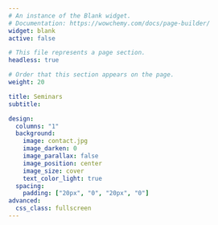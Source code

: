 ```yaml
---
# An instance of the Blank widget.
# Documentation: https://wowchemy.com/docs/page-builder/
widget: blank
active: false

# This file represents a page section.
headless: true

# Order that this section appears on the page.
weight: 20

title: Seminars
subtitle:

design:
  columns: "1"
  background:
    image: contact.jpg
    image_darken: 0
    image_parallax: false
    image_position: center
    image_size: cover
    text_color_light: true
  spacing:
    padding: ["20px", "0", "20px", "0"]
advanced:
  css_class: fullscreen
---
```

